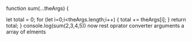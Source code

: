 function sum(...theArgs) {
  <!-- // return theArgs   -->
  <!-- theArgs is now a array thats why we can use for loop rest oprator allow us indifinte number of arguments  -->
  <!-- because its converted to array -->
  <!-- the Args= [arg1,arg2,....argn] -->
  let total = 0;
  for (let i=0;i<theArgs.length;i++) {
    total += theArgs[i];
  }
  return total;
}
console.log(sum(2,3,4,5))
now rest oprator converter arguments a array of elments
<!-- theArgs= [2,3,4,5] -->

